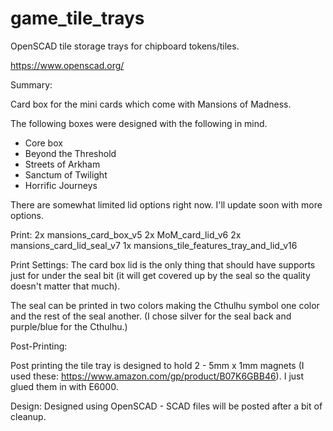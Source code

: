 # game_tile_trays
OpenSCAD tile storage trays for chipboard tokens/tiles.

https://www.openscad.org/


Summary:

Card box for the mini cards which come with Mansions of Madness.

The following boxes were designed with the following in mind.

- Core box
- Beyond the Threshold
- Streets of Arkham
- Sanctum of Twilight
- Horrific Journeys

There are somewhat limited lid options right now. I'll update soon with more options.

Print:
2x mansions_card_box_v5
2x MoM_card_lid_v6
2x mansions_card_lid_seal_v7
1x mansions_tile_features_tray_and_lid_v16


Print Settings:
The card box lid is the only thing that should have supports just for under the seal bit (it will get covered up by the seal so the quality doesn't matter that much).

The seal can be printed in two colors making the Cthulhu symbol one color and the rest of the seal another.  (I chose silver for the seal back and purple/blue for the Cthulhu.)


Post-Printing:

Post printing the tile tray is designed to hold 2 - 5mm x 1mm magnets (I used these: https://www.amazon.com/gp/product/B07K6GBB46).  I just glued them in with E6000.



Design:
Designed using OpenSCAD - SCAD files will be posted after a bit of cleanup.

